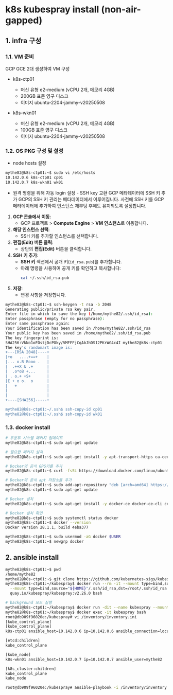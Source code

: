 # k8s kubespray install (non-air-gapped)

## 1. infra 구성
### 1.1. VM 준비
GCP GCE 2대 생성하여 VM 구성
* k8s-ctp01
  - 머신 유형 e2-medium (vCPU 2개, 메모리 4GB)
  - 200GB 표준 영구 디스크
  - 이미지 ubuntu-2204-jammy-v20250508

* k8s-wkn01
  - 머신 유형 e2-medium (vCPU 2개, 메모리 4GB)
  - 100GB 표준 영구 디스크
  - 이미지 ubuntu-2204-jammy-v20250508

### 1.2. OS PKG 구성 및 설정
* node hosts 설정
```bash
mythe82@k8s-ctp01:~$ sudo vi /etc/hosts
10.142.0.6 k8s-ctp01 cp01
10.142.0.7 k8s-wkn01 wk01
```

* 원격 명령을 위해 자동 login 설정 - SSH key 교환
GCP 메타데이터에 SSH 키 추가 GCP의 SSH 키 관리는 메타데이터에서 이루어집니다. 사전에 SSH 키를 GCP 메타데이터에 추가하여 인스턴스 재부팅 후에도 유지되도록 설정합니다.
1. **GCP 콘솔에서 이동**:
   - GCP 프로젝트 > **Compute Engine** > **VM 인스턴스**로 이동합니다.
2. **해당 인스턴스 선택**:
   - SSH 키를 추가할 인스턴스를 선택합니다.
3. **편집(Edit) 버튼 클릭**:
   - 상단의 **편집(Edit)** 버튼을 클릭합니다.
4. **SSH 키 추가**:
   - **SSH 키** 섹션에서 공개 키(`id_rsa.pub`)를 추가합니다.
   - 아래 명령을 사용하여 공개 키를 확인하고 복사합니다:
     ```bash
     cat ~/.ssh/id_rsa.pub
     ```
5. **저장**:
   - 변경 사항을 저장합니다.
```bash
mythe82@k8s-ctp01:~$ ssh-keygen -t rsa -b 2048
Generating public/private rsa key pair.
Enter file in which to save the key (/home/mythe82/.ssh/id_rsa): 
Enter passphrase (empty for no passphrase): 
Enter same passphrase again: 
Your identification has been saved in /home/mythe82/.ssh/id_rsa
Your public key has been saved in /home/mythe82/.ssh/id_rsa.pub
The key fingerprint is:
SHA256:VkNo1oFOstjDcPOky/VMFFFjCqAbJhDS12PKrWG4c4I mythe82@k8s-ctp01
The key's randomart image is:
+---[RSA 2048]----+
|+o   ....+==+    |
|... o.B Booo .   |
|  .++X & .+      |
|  .o*oB +...     |
| . o.+ +S+       |
|E + o o.  o      |
|   +             |
|                 |
|                 |
+----[SHA256]-----+

mythe82@k8s-ctp01:~/.ssh$ ssh-copy-id cp01
mythe82@k8s-ctp01:~/.ssh$ ssh-copy-id wk01
```

### 1.3. docker install
```bash
# 우분투 시스템 패키지 업데이트
mythe82@k8s-ctp01:~$ sudo apt-get update

# 필요한 패키지 설치
mythe82@k8s-ctp01:~$ sudo apt-get install -y apt-transport-https ca-certificates curl gnupg-agent software-properties-common

# Docker의 공식 GPG키를 추가
mythe82@k8s-ctp01:~$ curl -fsSL https://download.docker.com/linux/ubuntu/gpg | sudo apt-key add -

# Docker의 공식 apt 저장소를 추가
mythe82@k8s-ctp01:~$ sudo add-apt-repository "deb [arch=amd64] https://download.docker.com/linux/ubuntu $(lsb_release -cs) stable"
mythe82@k8s-ctp01:~$ sudo apt-get update

# Docker 설치
mythe82@k8s-ctp01:~$ sudo apt-get install -y docker-ce docker-ce-cli containerd.io

# Docker 설치 확인
mythe82@k8s-ctp01:~$ sudo systemctl status docker
mythe82@k8s-ctp01:~$ docker --version
Docker version 28.1.1, build 4eba377

mythe82@k8s-ctp01:~$ sudo usermod -aG docker $USER
mythe82@k8s-ctp01:~$ newgrp docker
```

## 2. ansible install
```bash
mythe82@k8s-ctp01:~$ pwd
/home/mythe82
mythe82@k8s-ctp01:~$ git clone https://github.com/kubernetes-sigs/kubespray.git
mythe82@k8s-ctp01:~/kubespray$ docker run --rm -it --mount type=bind,source="$(pwd)"/inventory/sample,dst=/inventory \
  --mount type=bind,source="${HOME}"/.ssh/id_rsa,dst=/root/.ssh/id_rsa \
  quay.io/kubespray/kubespray:v2.26.0 bash

# background 모드 실행
mythe82@k8s-ctp01:~/kubespray$ docker run -dit --name kubespray --mount type=bind,source=/home/mythe82/kubespray/inventory/sample,dst=/inventory   --mount type=bind,source="${HOME}"/.ssh/id_rsa,dst=/root/.ssh/id_rsa   quay.io/kubespray/kubespray:v2.26.0 bash
mythe82@k8s-ctp01:~/kubespray$ docker exec -it kubespray bash
root@db909f96020e:/kubespray# vi /inventory/inventory.ini
[kube_control_plane]
[kube_control_plane]
k8s-ctp01 ansible_host=10.142.0.6 ip=10.142.0.6 ansible_connection=local ansible_user=mythe82

[etcd:children]
kube_control_plane

[kube_node]
k8s-wkn01 ansible_host=10.142.0.7 ip=10.142.0.7 ansible_user=mythe82

[k8s_cluster:children]
kube_control_plane
kube_node

root@db909f96020e:/kubespray# ansible-playbook -i /inventory/inventory.ini --private-key /root/.ssh/id_rsa cluster.yml

```
